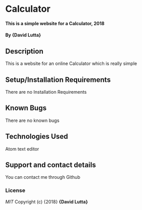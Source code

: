 # Calculator
#### This is a simple website for a Calculator, 2018
#### By **{David Lutta}**
## Description
This is a website for an online Calculator which is really simple
## Setup/Installation Requirements
There are no Installation Requirements
## Known Bugs
There are no known bugs
## Technologies Used
Atom text editor
## Support and contact details
You can contact me through Github
### License
*MIT*
Copyright (c) {2018} **{David Lutta}**
